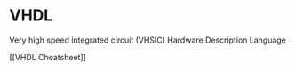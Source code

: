 # VHDL
Very high speed integrated circuit (VHSIC) Hardware Description Language

[[VHDL Cheatsheet]]
